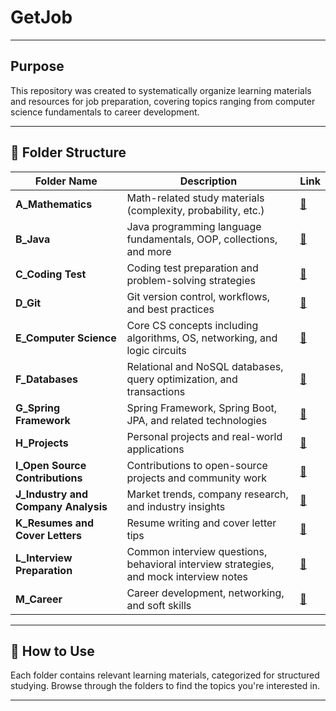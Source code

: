 # GetJob

---

## Purpose
This repository was created to systematically organize learning materials and resources for job preparation, covering topics ranging from computer science fundamentals to career development.

---

## 📂 Folder Structure

| Folder Name                         | Description                                     | Link |
|--------------------------------------|-------------------------------------------------|------|
| **A_Mathematics**   | Math-related study materials (complexity, probability, etc.) | [🔗](https://github.com/2897robo/GetJob/tree/main/A_Mathematics) |
| **B_Java**                 | Java programming language fundamentals, OOP, collections, and more | [🔗](https://github.com/2897robo/GetJob/tree/main/B_Java) |
| **C_Coding Test**  | Coding test preparation and problem-solving strategies | [🔗](https://github.com/2897robo/GetJob/tree/main/C_Coding%20Test) |
| **D_Git**                   | Git version control, workflows, and best practices | [🔗](https://github.com/2897robo/GetJob/tree/main/D_Git) |
| **E_Computer Science** | Core CS concepts including algorithms, OS, networking, and logic circuits | [🔗](https://github.com/2897robo/GetJob/tree/main/E_Computer%20Science) |
| **F_Databases**       | Relational and NoSQL databases, query optimization, and transactions | [🔗](https://github.com/2897robo/GetJob/tree/main/F_Databases) |
| **G_Spring Framework** | Spring Framework, Spring Boot, JPA, and related technologies | [🔗](https://github.com/2897robo/GetJob/tree/main/G_Spring%20Framework) |
| **H_Projects**         | Personal projects and real-world applications | [🔗](https://github.com/2897robo/GetJob/tree/main/H_Projects) |
| **I_Open Source Contributions** | Contributions to open-source projects and community work | [🔗](https://github.com/2897robo/GetJob/tree/main/I_Open%20Source%20Contributions) |
| **J_Industry and Company Analysis** | Market trends, company research, and industry insights | [🔗](https://github.com/2897robo/GetJob/tree/main/J_Industry%20and%20Company%20Analysis) |
| **K_Resumes and Cover Letters** | Resume writing and cover letter tips | [🔗](https://github.com/2897robo/GetJob/tree/main/K_Resumes%20and%20Cover%20Letters) |
| **L_Interview Preparation** | Common interview questions, behavioral interview strategies, and mock interview notes | [🔗](https://github.com/2897robo/GetJob/tree/main/L_Interview%20Preparation) |
| **M_Career**             | Career development, networking, and soft skills | [🔗](https://github.com/2897robo/GetJob/tree/main/M_Career) |

---

## 📌 How to Use
Each folder contains relevant learning materials, categorized for structured studying. Browse through the folders to find the topics you're interested in.

---
